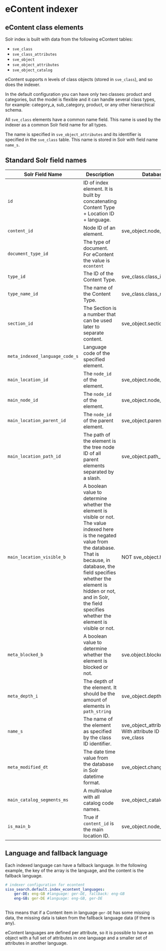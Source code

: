 # eContent indexer

## eContent class elements

Solr index is built with data from the following eContent tables:

- `sve_class`
- `sve_class_attributes`
- `sve_object`
- `sve_object_attributes`
- `sve_object_catalog`

eContent supports n levels of class objects (stored in `sve_class`), and so does the indexer.

In the default configuration you can have only two classes: product and categories,
but the model is flexible and it can handle several class types,
for example: category_a, sub_category, product, or any other hierarchical schema.

All `sve_class` elements have a common name field. This name is used by the indexer as a common Solr field name for all types.

The name is specified in `sve_object_attributes` and its identifier is specified in the `sve_class` table.
This name is stored in Solr with field name `name_s`.

## Standard Solr field names

|Solr Field Name|Description|Database Field|Example|
|--- |--- |--- |--- |
|`id`|ID of index element. It is built by concatenating Content Type + Location ID + language.||`econtent11gerde`|
|`content_id`|Node ID of an element.|sve_object.node_id|`11`|
|`document_type_id`|The type of document. For eContent the value is `econtent`||`econtent`|
|`type_id`|The ID of the Content Type.|sve_class.class_id|`1`|
|`type_name_id`|The name of the Content Type.|sve_class.class_name|`product_group`|
|`section_id`|The Section is a number that can be used later to separate content.|sve_object.section_id|`1`|
|`meta_indexed_language_code_s`|Language code of the specified element.||`ger-DE`|
|`main_location_id`|The `node_id` of the element.|sve_object.node_id|`11`|
|`main_node_id`|The `node_id` of the element.|sve_object.node_id|`11`|
|`main_location_parent_id`|The `node_id` of the parent element.|sve_object.parent_id|`2`|
|`main_location_path_id`|The path of the element is the tree node ID of all parent elements separated by a slash.|sve_object.path_string|`/2/11/`|
|`main_location_visible_b`|A boolean value to determine whether the element is visible or not. The value indexed here is the negated value from the database. That is because, in database, the field specifies whether the element is hidden or not, and in Solr, the field specifies whether the element is visible or not.|NOT sve_object.hidden|`true`|
|`meta_blocked_b`|A boolean value to determine whether the element is blocked or not.|sve.object.blocked|`false`|
|`meta_depth_i`|The depth of the element. It should be the amount of elements in `path_string`|sve_object.depth|`2`|
|`name_s`|The name of the element as specified by the class ID identifier.|sve_object_attributes.data_text</br>With attribute ID determined in sve_class|`DMT`|
|`meta_modified_dt`|The date time value from the database in Solr datetime format.|sve_object.change_date|`2016-06-21T08:52:40Z`|
|`main_catalog_segments_ms`|A multivalue with all catalog code names.|sve_object_catalog.catalog_code|`ALL`, `NORMAL`|
|`is_main_b`|True if `content_id` is the main location ID.|sve_object.node_id|`true`|

## Language and fallback language

Each indexed language can have a fallback language.
In the following example, the key of the array is the language, and the content is the fallback language.

``` yaml
# indexer configuration for econtent
siso_search.default.index_econtent_languages:
    ger-DE: eng-GB #language: ger-DE, fallback: eng-GB
    eng-GB: ger-DE #language: eng-GB, ger-DE
 
```

This means that if a Content item in language `ger-DE` has some missing data,
the missing data is taken from the fallback language data (if there is any).

eContent languages are defined per attribute, so it is possible to have an object with a full set of attributes in one language
and a smaller set of attributes in another language.
